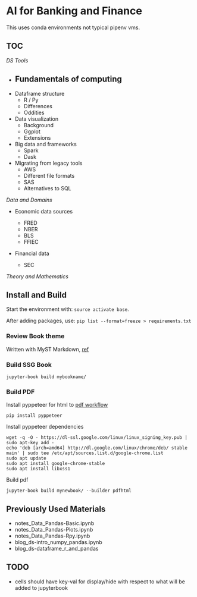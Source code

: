 # AI for Banking and Finance

This uses conda environments not typical pipenv vms.

## TOC

_DS Tools_

* Fundamentals of computing
  - 
* Dataframe structure
  - R / Py
  - Differences
  - Oddities
* Data visualization
  - Background
  - Ggplot
  - Extensions
* Big data and frameworks
  - Spark
  - Dask
* Migrating from legacy tools
  - AWS
  - Different file formats
  - SAS
  - Alternatives to SQL


_Data and Domains_

* Economic data sources 
  - FRED
  - NBER
  - BLS
  - FFIEC

* Financial data
  - SEC


_Theory and Mathematics_





## Install and Build

Start the environment with: `source activate base`.

After adding packages, use: `pip list --format=freeze > requirements.txt`


### Review Book theme

Written with MyST Markdown, [ref](https://sphinx-book-theme.readthedocs.io/en/stable/tutorials/get-started.html)


### Build SSG Book

```
jupyter-book build mybookname/
```


### Build PDF

Install pyppeteer for html to [pdf workflow](https://jupyterbook.org/en/stable/advanced/pdf.html)
```
pip install pyppeteer
```

Install pyppeteer dependencies
```
wget -q -O - https://dl-ssl.google.com/linux/linux_signing_key.pub | sudo apt-key add -
echo 'deb [arch=amd64] http://dl.google.com/linux/chrome/deb/ stable main' | sudo tee /etc/apt/sources.list.d/google-chrome.list
sudo apt update 
sudo apt install google-chrome-stable
sudo apt install libxss1
```

Build pdf
```
jupyter-book build mynewbook/ --builder pdfhtml
```


## Previously Used Materials

* notes_Data_Pandas-Basic.ipynb
* notes_Data_Pandas-Plots.ipynb
* notes_Data_Pandas-Rpy.ipynb
* blog_ds-intro_numpy_pandas.ipynb
* blog_ds-dataframe_r_and_pandas


## TODO

* cells should have key-val for display/hide with respect to what will be added to jupyterbook